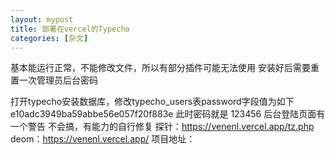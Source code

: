 ```yaml
---
layout: mypost
title: 部署在vercel的Typecho
categories: [杂文]
---
```


基本能运行正常，不能修改文件，所以有部分插件可能无法使用
安装好后需要重置一次管理员后台密码

打开typecho安装数据库，修改typecho_users表password字段值为如下
e10adc3949ba59abbe56e057f20f883e
此时密码就是 123456
后台登陆页面有一个警告 不会搞，有能力的自行修复
探针：https://venenl.vercel.app/tz.php
deom：https://venenl.vercel.app/
项目地址：
